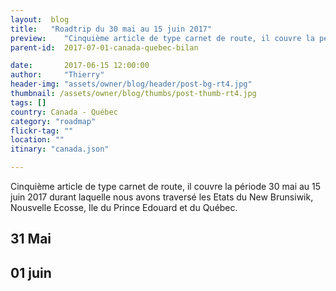 ```yaml
---
layout:  blog
title:   "Roadtrip du 30 mai au 15 juin 2017"
preview:    "Cinquième article de type carnet de route, il couvre la période du 30 mai au 15 juin 2017 durant lesquels nous avons traversé les états du..."
parent-id:  2017-07-01-canada-quebec-bilan

date:       2017-06-15 12:00:00
author:     "Thierry"
header-img: "assets/owner/blog/header/post-bg-rt4.jpg"
thumbnail: /assets/owner/blog/thumbs/post-thumb-rt4.jpg
tags: []
country: Canada - Québec
category: "roadmap"
flickr-tag: ""
location: ""
itinary: "canada.json"

---
```



Cinquième article de type carnet de route, il couvre la période 30 mai au 15 juin 2017 durant laquelle nous avons traversé les Etats du New Brunsiwik, Nousvelle Ecosse, Ile du Prince Edouard et du Québec.


## 31 Mai



## 01 juin